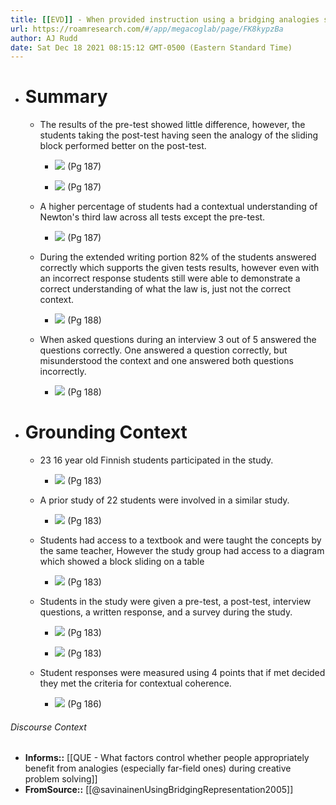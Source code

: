 ```yaml
---
title: [[EVD]] - When provided instruction using a bridging analogies students had a better understanding of the information being taught, but had trouble putting into the correct context. - [[@savinainenUsingBridgingRepresentation2005]]
url: https://roamresearch.com/#/app/megacoglab/page/FK8kypzBa
author: AJ Rudd
date: Sat Dec 18 2021 08:15:12 GMT-0500 (Eastern Standard Time)
---
```


- # Summary

    - The results of the pre-test showed little difference, however, the students taking the post-test having seen the analogy of the sliding block performed better on the post-test.

        - ![](https://firebasestorage.googleapis.com/v0/b/firescript-577a2.appspot.com/o/imgs%2Fapp%2Fmegacoglab%2FlZx9wECBID.png?alt=media&token=9ae9629f-2885-446a-ae4c-8b92074643e1) (Pg 187)

        - ![](https://firebasestorage.googleapis.com/v0/b/firescript-577a2.appspot.com/o/imgs%2Fapp%2Fmegacoglab%2F-K6Go99pjJ.png?alt=media&token=1774b1fc-0985-4b5d-8ca9-69a5fcbfecb1) (Pg 187)

    - A higher percentage of students had a contextual understanding of Newton's third law across all tests except the pre-test.

        - ![](https://firebasestorage.googleapis.com/v0/b/firescript-577a2.appspot.com/o/imgs%2Fapp%2Fmegacoglab%2FG9izJc4EMk.png?alt=media&token=fb5793ea-919d-40fb-8702-120e53ad35ce) (Pg 187)

    - During the extended writing portion 82% of the students answered correctly which supports the given tests results, however even with an incorrect response students still were able to demonstrate a correct understanding of what the law is, just not the correct context.

        - ![](https://firebasestorage.googleapis.com/v0/b/firescript-577a2.appspot.com/o/imgs%2Fapp%2Fmegacoglab%2Ft12VcK7Oy7.png?alt=media&token=c5ce5712-e314-490f-bfe9-781358ffb553) (Pg 188)

    - When asked questions during an interview 3 out of 5 answered the questions correctly. One answered a question correctly, but misunderstood the context and one answered both questions incorrectly.

        - ![](https://firebasestorage.googleapis.com/v0/b/firescript-577a2.appspot.com/o/imgs%2Fapp%2Fmegacoglab%2F8T5I2qBGsq.png?alt=media&token=620232f9-63ac-44c2-9f82-1abe90b5b215) (Pg 188)
- # Grounding Context

    - 23 16 year old Finnish students participated in the study.

        - ![](https://firebasestorage.googleapis.com/v0/b/firescript-577a2.appspot.com/o/imgs%2Fapp%2Fmegacoglab%2FMfFzGnEARg.png?alt=media&token=dc9351ba-de36-48fa-b7c8-540cdc513337) (Pg 183)

    - A prior study of 22 students were involved in a similar study.

        - ![](https://firebasestorage.googleapis.com/v0/b/firescript-577a2.appspot.com/o/imgs%2Fapp%2Fmegacoglab%2F_c6sm4oXQ2.png?alt=media&token=75f5ee65-3120-432d-9dfe-16a25ee827e9) (Pg 183)

    - Students had access to a textbook and were taught the concepts by the same teacher, However the study group had access to a diagram which showed a block sliding on a table

        - ![](https://firebasestorage.googleapis.com/v0/b/firescript-577a2.appspot.com/o/imgs%2Fapp%2Fmegacoglab%2FuzZbO7f5ze.png?alt=media&token=1d0801ad-7d51-487e-86de-e3a2f4ac11c8) (Pg 183)

    - Students in the study were given a pre-test, a post-test, interview questions, a written response, and a survey during the study.

        - ![](https://firebasestorage.googleapis.com/v0/b/firescript-577a2.appspot.com/o/imgs%2Fapp%2Fmegacoglab%2FbYq4H7WkJZ.png?alt=media&token=83a7fbf9-3d99-4282-bf61-d3417b117d4c) (Pg 183)

        - ![](https://firebasestorage.googleapis.com/v0/b/firescript-577a2.appspot.com/o/imgs%2Fapp%2Fmegacoglab%2FSxol2hmMKs.png?alt=media&token=453de066-d778-4fec-acb2-82997f7390b6) (Pg 183)

    - Student responses were measured using 4 points that if met decided they met the criteria for contextual coherence.

        - ![](https://firebasestorage.googleapis.com/v0/b/firescript-577a2.appspot.com/o/imgs%2Fapp%2Fmegacoglab%2FEzfagRzaWd.png?alt=media&token=80ff448a-28b4-46c0-a90f-eacf3b673b25) (Pg 186)

###### Discourse Context

- **Informs::** [[QUE - What factors control whether people appropriately benefit from analogies (especially far-field ones) during creative problem solving]]
- **FromSource::** [[@savinainenUsingBridgingRepresentation2005]]
